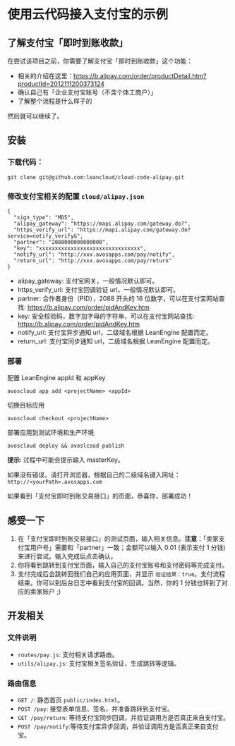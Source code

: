 # 使用云代码接入支付宝的示例

## 了解支付宝「即时到账收款」

在尝试该项目之前，你需要了解支付宝「即时到账收款」这个功能：

* 相关的介绍在这里：https://b.alipay.com/order/productDetail.htm?productId=2012111200373124
* 确认自己有「企业支付宝账号（不含个体工商户）」
* 了解整个流程是什么样子的

然后就可以继续了。

## 安装

### 下载代码：

```
git clone git@github.com:leancloud/cloud-code-alipay.git
```

### 修改支付宝相关的配置 `cloud/alipay.json`

```
{
  "sign_type": "MD5",
  "alipay_gateway": "https://mapi.alipay.com/gateway.do?",
  "https_verify_url": "https://mapi.alipay.com/gateway.do?service=notify_verify&",
  "partner": "2088000000000000",
  "key": "xxxxxxxxxxxxxxxxxxxxxxxxxxxxxxxx",
  "notify_url": "http://xxx.avosapps.com/pay/notify",
  "return_url": "http://xxx.avosapps.com/pay/return"
}
```
* alipay_gateway: 支付宝网关，一般情况默认即可。
* https_verify_url: 支付宝回调验证 url，一般情况默认即可。
* partner: 合作者身份（PID），2088 开头的 16 位数字，可以在支付宝网站查找: https://b.alipay.com/order/pidAndKey.htm
* key: 安全校验码，数字加字母的字符串，可以在支付宝网站查找: https://b.alipay.com/order/pidAndKey.htm
* notify_url: 支付宝异步通知 url，二级域名根据 LeanEngine 配置而定。
* return_url: 支付宝同步通知 url，二级域名根据 LeanEngine 配置而定。

### 部署

配置 LeanEngine appId 和 appKey

```
avoscloud app add <projectName> <appId>
```

切换目标应用

```
avoscloud checkout <projectName>
```

部署应用到测试环境和生产环境

```
avoscloud deploy && avoslcoud publish
```

**提示**: 过程中可能会提示输入 masterKey。

如果没有错误，请打开浏览器，根据自己的二级域名键入网址： `http://<yourPath>.avosapps.com`

如果看到「支付宝即时到账交易接口」的页面，恭喜你，部署成功！

## 感受一下

1. 在「支付宝即时到账交易接口」的测试页面，输入相关信息。**注意**：「卖家支付宝用户号」需要和「partner」一致；金额可以输入 0.01 (表示支付 1 分钱)来进行尝试。输入完成后点击确认。
2. 你将看到跳转到支付宝页面，输入自己的支付宝账号和支付密码等完成支付。
3. 支付完成后会跳转回我们自己的应用页面，并显示 `验证结果：true`。支付流程结束。你可以到后台日志中看到支付宝的回调。当然，你的 1 分钱也转到了对应的卖家账户 ;)

## 开发相关

### 文件说明

* `routes/pay.js`: 支付相关请求路由。
* `utils/alipay.js`: 支付宝相关签名验证，生成跳转等逻辑。

### 路由信息

* `GET /`: 静态首页 `public/index.html`。
* `POST /pay`: 接受表单信息、签名，并准备跳转到支付宝。
* `GET /pay/return`: 等待支付宝同步回调，并验证调用方是否真正来自支付宝。
* `POST /pay/notify`:等待支付宝异步回调，并验证调用方是否真正来自支付宝。


